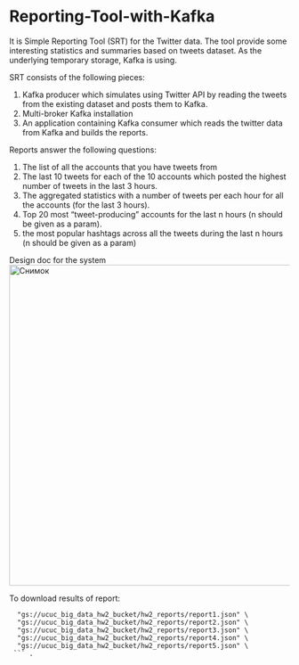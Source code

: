 # Reporting-Tool-with-Kafka

It is Simple Reporting Tool (SRT) for the Twitter data.
The tool provide some interesting statistics and summaries based on tweets dataset. As the underlying temporary storage, Kafka is using.
 
SRT consists of the following pieces:
1.	Kafka producer which simulates using Twitter API by reading the tweets from the existing dataset and posts them to Kafka.
2.	Multi-broker Kafka installation
3.	An application containing Kafka consumer which reads the twitter data from Kafka and builds the reports.

Reports answer the following questions:
1)	The list of all the accounts that you have tweets from
2)	The last 10 tweets for each of the 10 accounts which posted the highest number of tweets in the last 3 hours.
3)	The aggregated statistics with a number of tweets per each hour for all the accounts (for the last 3 hours).
4)	Top 20 most “tweet-producing” accounts for the last n hours (n should be given as a param).
5)	the most popular hashtags across all the tweets during the last n hours (n should be given as a param)


 Design doc for the system
 <img width="576" alt="Снимок" src="https://user-images.githubusercontent.com/44239963/116027131-b7748180-a65c-11eb-840b-6ab23a5d3b29.PNG">




To download results of report:

```gsutil -m cp \
  "gs://ucuc_big_data_hw2_bucket/hw2_reports/report1.json" \
  "gs://ucuc_big_data_hw2_bucket/hw2_reports/report2.json" \
  "gs://ucuc_big_data_hw2_bucket/hw2_reports/report3.json" \
  "gs://ucuc_big_data_hw2_bucket/hw2_reports/report4.json" \
  "gs://ucuc_big_data_hw2_bucket/hw2_reports/report5.json" \
 ``` .
